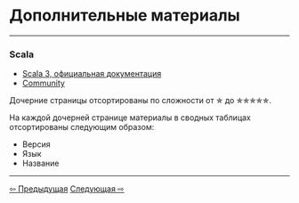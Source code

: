 # Дополнительные материалы

--- 

### Scala
- [Scala 3, официальная документация](https://docs.scala-lang.org/scala3/book/introduction.html)
- [Community](https://scala-lang.org/community/)

Дочерние страницы отсортированы по сложности от &#10031; до &#10031;&#10031;&#10031;&#10031;&#10031;.

На каждой дочерней странице материалы в сводных таблицах отсортированы следующим образом:
- Версия
- Язык
- Название


---

<div>
    <a href="extra">&#8678; Предыдущая</a>
    <a href="extra/one_star">Следующая &#8680;</a>
</div>
